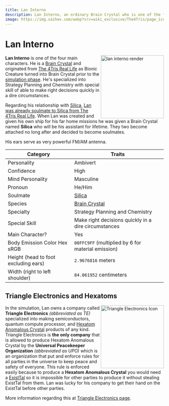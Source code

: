 ```yaml
---
title: Lan Interno
description: Lan Interno, an ordinary Brain Crystal who is one of the four main characters.
image: https://img.saihex.com/webp?src=wiki_exclusive/The4Tris/page_icon/characters/lan_interno/lan.png
---
```

# Lan Interno
<img alt="lan interno render" align="right" width="200" src="https://img.saihex.com/webp?src=wiki_exclusive/The4Tris/page_icon/characters/lan_interno/lan.png">

**Lan Interno** is one of the four main characters. He is a [Brain Crystal](../logic/Brain_Crystal) and originated from [The 4Tris Real Life](../Dimensions/real_life) as Bionic Creature turned into Brain Crystal prior to the [simulation phase](../Dimensions/the_simulation#origin-story). He's specialized into Strategy Planning and Chemistry with special skill of able to make right decisions quickly in a dire circumstances.

Regarding his relationship with [Silica](../Characters/Silica), [Lan was already soulmate to Silica from The 4Tris Real Life](../Dimensions/real_life#lan-meeting-silica). When Lan was created and given his own ship for his far home missions he was given a Brain Crystal named **Silica** who will be his assistant for lifetime. They two become attached no long after and decided to become soulmates.

His ears serve as very powerful FM/AM antenna.

| Category    | Traits |
| -------- | ------- |
| Personality  | Ambivert    |
| Confidence | High     |
| Mind Personality    |  Masculine   |
| Pronoun | He/Him |
| Soulmate | [Silica](../Characters/Silica) |
| Species | [Brain Crystal](../logic/Brain_Crystal) |
| Specialty | Strategy Planning and Chemistry |
| Special Skill | Make right decisions quickly in a dire circumstances |
| Main Character? | Yes |
| Body Emission Color Hex sRGB | `00FFC9FF` (multiplied by 6 for material emission) |
| Height (head to foot excluding ears) | `2.9676816` meters |
| Width (right to left shoulder) | `84.061952` centimeters |

## Triangle Electronics and Hexatoms
<img alt="Triangle Electronics Icon" align="right" width="200" src="https://img.saihex.com/wiki_exclusive/The4Tris/page_icon/non_char_entity/triangle_electronics/triangle_electronics.svg">

In the simulation, Lan owns a company called **Triangle Electronics** *(abbreviated as TE)* specialized into making semiconductors, quantum compute processor, and [Hexatom Anomalous Crystal](../logic/Hexatom) products of any kind. Triangle Electronics is **the only company** that is allowed to produce Hexatom Anomalous Crystal by the **Universal Peacekeeper Organization** *(abbreviated as UPO)* which is an organization that put and enforce rules for all parties in the universe to keep peace and safety of everyone. This rule is enforced easily because to produce a **Hexatom Anomalous Crystal** you would need a [ExistTal](../logic/Hexatom#saihexatom-family) so it is impossible for other parties to produce it without stealing ExistTal from them. Lan was lucky for his company to get their hand on the ExistTal before other parties.

More information regarding this at [Triangle Electronics page](../non_char_entity/triangle_electronics).